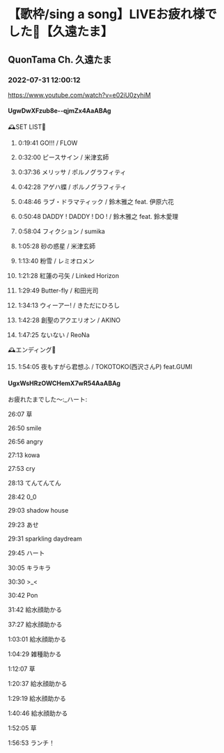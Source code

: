 # 【歌枠/sing a song】LIVEお疲れ様でした🌟【久遠たま】

## QuonTama Ch. 久遠たま

### 2022-07-31 12:00:12

https://www.youtube.com/watch?v=e02iU0zyhiM

#### UgwDwXFzub8e--qjmZx4AaABAg

🕰SET LIST🥀



01. 0:19:41 GO!!! / FLOW

02. 0:32:00 ピースサイン / 米津玄師

03. 0:37:36 メリッサ / ポルノグラフィティ

04. 0:42:28 アゲハ蝶 / ポルノグラフィティ

05. 0:48:46 ラブ・ドラマティック / 鈴木雅之 feat. 伊原六花

06. 0:50:48 DADDY ! DADDY ! DO ! / 鈴木雅之 feat. 鈴木愛理

07. 0:58:04 フィクション / sumika

08. 1:05:28 砂の惑星 / 米津玄師

09. 1:13:40 粉雪 / レミオロメン

10. 1:21:28 紅蓮の弓矢 / Linked Horizon

11. 1:29:49 Butter-fly / 和田光司

12. 1:34:13 ウィーアー! / きただにひろし

13. 1:42:28 創聖のアクエリオン / AKINO

14. 1:47:25 ないない / ReoNa



​🕰エンディング🥀



15. 1:54:05 夜もすがら君想ふ / TOKOTOKO(西沢さんP) feat.GUMI



#### UgxWsHRzOWCHemX7wR54AaABAg

お疲れたまでした～:_ハート:

26:07 草

26:50 smile

26:56 angry

27:13 kowa

27:53 cry

28:13 てんてんてん

28:42  0_0

29:03 shadow house

29:23 あせ

29:31 sparkling daydream

29:45 ハート

30:05 キラキラ

30:30 >_<

30:42 Pon

31:42 給水顔助かる

37:27 給水顔助かる

1:03:01 給水顔助かる

1:04:29 ​雑種助かる

1:12:07 草

1:20:37 給水顔助かる

1:29:19 給水顔助かる

1:40:46 給水顔助かる

1:52:05 草

1:56:53 ランチ！

